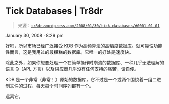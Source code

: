 <!--yml

分类：未分类

date: 2024-05-18 15:40:18

-->

# Tick Databases | Tr8dr

> 来源：[`tr8dr.wordpress.com/2008/01/30/tick-databases/#0001-01-01`](https://tr8dr.wordpress.com/2008/01/30/tick-databases/#0001-01-01)

January 30, 2008 · 8:29 pm

好吧，所以市场已经广泛接受 KDB 作为高频算法的高精度数据库。就可靠性功能性而言，这是我用过的最糟糕的数据库。它唯一的好处是速度快。

除此之外，如果你想要处理一个在简单操作时崩溃的数据库、一种几乎无法理解的语言 Q（APL 方言）以及供应商几乎没有任何支持的痛苦，请自便。

KDB 是一个非常（非常！）原始的数据库，它不过是一个或两个围绕着一组二进制文件的过程，每天每个时间序列都有一个。

远离它。
